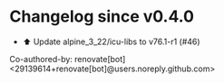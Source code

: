 # Changelog since v0.4.0
- ⬆️ Update alpine_3_22/icu-libs to v76.1-r1 (#46)

Co-authored-by: renovate[bot] <29139614+renovate[bot]@users.noreply.github.com> 
